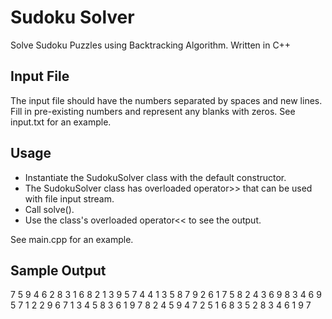 # Sudoku Solver
Solve Sudoku Puzzles using Backtracking Algorithm.
Written in C++

## Input File
The input file should have the numbers separated by spaces and new lines.
Fill in pre-existing numbers and represent any blanks with zeros. See input.txt for an example.

## Usage
* Instantiate the SudokuSolver class with the default constructor.
* The SudokuSolver class has overloaded operator>> that can be used with file input stream.
* Call solve().
* Use the class's overloaded operator<< to see the output.

See main.cpp for an example.

## Sample Output
7 5 9 4 6 2 8 3 1
6 8 2 1 3 9 5 7 4
4 1 3 5 8 7 9 2 6
1 7 5 8 2 4 3 6 9
8 3 4 6 9 5 7 1 2
2 9 6 7 1 3 4 5 8
3 6 1 9 7 8 2 4 5
9 4 7 2 5 1 6 8 3
5 2 8 3 4 6 1 9 7